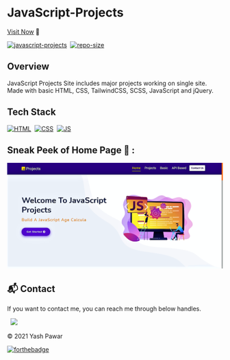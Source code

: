# JavaScript-Projects

[Visit Now]([https://neuyash.github.io/JavaScript-Projects/](https://neuyash.github.io/JavaScript-Projects/)) 🚀

[![javascript-projects](https://img.shields.io/website-up-down-green-red/http/shields.io.svg?color=blue)](https://neuyash.github.io/JavaScript-Projects/)&nbsp;
[![repo-size](https://img.shields.io/github/repo-size/NeuYash/JavaScript-Projects)](https://github.com/NeuYash/JavaScript-Projects)

## Overview

JavaScript Projects Site includes major projects working on single site.
Made with basic HTML, CSS, TailwindCSS, SCSS, JavaScript and jQuery.

## Tech Stack
[![HTML](https://img.shields.io/badge/html5%20-%23E34F26.svg?&style=for-the-badge&logo=html5&logoColor=white)](https://github.com/NeuYash/JavaScript-Projects/search?l=html)&nbsp;
[![CSS](https://img.shields.io/badge/css3%20-%231572B6.svg?&style=for-the-badge&logo=css3&logoColor=white)](https://github.com/NeuYash/JavaScript-Projects/search?l=css)&nbsp;
[![JS](https://img.shields.io/badge/javascript%20-%23323330.svg?&style=for-the-badge&logo=javascript&logoColor=%23F7DF1E)](https://github.com/NeuYash/JavaScript-Projects/search?l=javascript)

## Sneak Peek of Home Page 🙈 :
![jsprothumb3](./landingPage.png)


<h2>📬 Contact</h2>

If you want to contact me, you can reach me through below handles.

&nbsp;&nbsp;<a href="https://www.linkedin.com/in/yashpawar642/"><img src="https://www.felberpr.com/wp-content/uploads/linkedin-logo.png" width="30"></img></a>

© 2021 Yash Pawar


[![forthebadge](https://forthebadge.com/images/badges/built-with-love.svg)](https://forthebadge.com)
